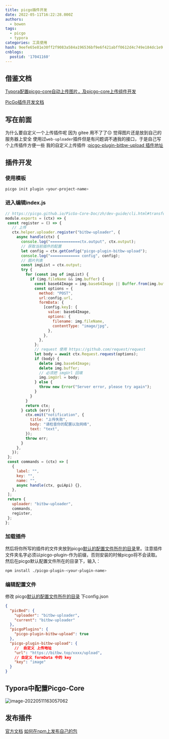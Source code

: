 ```yaml
---
title: picgo插件开发
date: 2022-05-11T16:22:28.000Z
authors:
  - bowen
tags:
  - picgo
  - typora
categories: 工具使用
hash: 9eefe65e81e30ff2f9083a584a196536bf9e6f421abff0612d4c749e184dc1e9
cnblogs:
  postid: '17041160'
---
```

## 借鉴文档

[Typora配置picgo-core自动上传图片，及picgo-core上传组件开发](https://blog.csdn.net/weixin_45673647/article/details/121465975)

[PicGo插件开发文档](https://picgo.github.io/PicGo-Core-Doc/zh/dev-guide/cli.html#%E7%AE%80%E4%BB%8B)

## 写在前面

为什么要自定义一个上传插件呢
因为 gitee 用不了了😔
觉得图片还是放到自己的服务器上安全
使用过`web-uploader`插件但是有问题调不通我的接口，于是自己写个上传插件方便一些
我的自定义上传插件 :[picgo-plugin-bitbw-upload 插件地址](https://www.npmjs.com/package/picgo-plugin-bitbw-upload)
<!-- more -->
## 插件开发

### 使用模板

 ```bash
 picgo init plugin <your-project-name>

 ```

### 进入编辑index.js

 ```js
 // https://picgo.github.io/PicGo-Core-Doc/zh/dev-guide/cli.html#transformer
module.exports = (ctx) => {
  const register = () => {
    // 上传
    ctx.helper.uploader.register("bitbw-uploader", {
      async handle(ctx) {
        console.log("=============ctx.output", ctx.output);
        // 获取当前插件的配置
        let config = ctx.getConfig("picgo-plugin-bitbw-upload");
        console.log("============= config", config);
        // 图片列表
        const imgList = ctx.output;
        try {
          for (const img of imgList) {
            if (img.fileName && img.buffer) {
              const base64Image = img.base64Image || Buffer.from(img.buffer);
              const options = {
                method: "POST",
                url:config.url,
                formData: {
                  [config.key]: {
                    value: base64Image,
                    options: {
                      filename: img.fileName,
                      contentType: "image/jpg",
                    },
                  },
                },
              };
              // request 使用 https://github.com/request/request
              let body = await ctx.Request.request(options);
              if (body) {
                delete img.base64Image;
                delete img.buffer;
                // 必须把 imgUrl 回填
                img.imgUrl = body;
              } else {
                throw new Error("Server error, please try again");
              }
            }
          }
          return ctx;
        } catch (err) {
          ctx.emit("notification", {
            title: "上传失败",
            body: "请检查你的配置以及网络",
            text: "text",
          });
          throw err;
        }
      },
    });
  };
  const commands = (ctx) => [
    {
      label: "",
      key: "",
      name: "",
      async handle(ctx, guiApi) {},
    },
  ];
  return {
    uploader: "bitbw-uploader",
    commands,
    register,
  };
};

 ```

### 加载插件

然后将你所写的插件的文件夹放到picgo[默认的配置文件所在的目录](https://picgo.github.io/PicGo-Core-Doc/zh/guide/config.html#%E9%BB%98%E8%AE%A4%E9%85%8D%E7%BD%AE%E6%96%87%E4%BB%B6)里。注意插件文件夹名字必须以picgo-plugin-作为前缀，否则安装的时候picgo将不会读取。
然后在picgo默认配置文件所在的目录下，输入：

```sh
npm install ./picgo-plugin-<your-plugin-name>
```

### 编辑配置文件

修改 picgo[默认的配置文件所在的目录](https://picgo.github.io/PicGo-Core-Doc/zh/guide/config.html#%E9%BB%98%E8%AE%A4%E9%85%8D%E7%BD%AE%E6%96%87%E4%BB%B6) 下config.json

```json
{
  "picBed": {
    "uploader": "bitbw-uploader",
    "current": "bitbw-uploader"
  },
  "picgoPlugins": {
    "picgo-plugin-bitbw-upload": true
  },
  "picgo-plugin-bitbw-upload": {
    //  自定义 上传地址
    "url": "https://bitbw.top/xxxx/upload",
    // 自定义 formData 中的 key
    "key": "image"
  }
}
```

## Typora中配置Picgo-Core

![image-20220511163057062](https://bitbw.top/public/img/my_gallery/image-20220511163057062.png)

## 发布插件

[官方文档](https://picgo.github.io/PicGo-Core-Doc/zh/dev-guide/deploy.html#%E6%8F%92%E4%BB%B6%E5%8F%91%E5%B8%83)
[如何在npm上发布自己的包](https://blog.bitbw.top/Nodejs/npm%E5%AD%A6%E4%B9%A0/)
